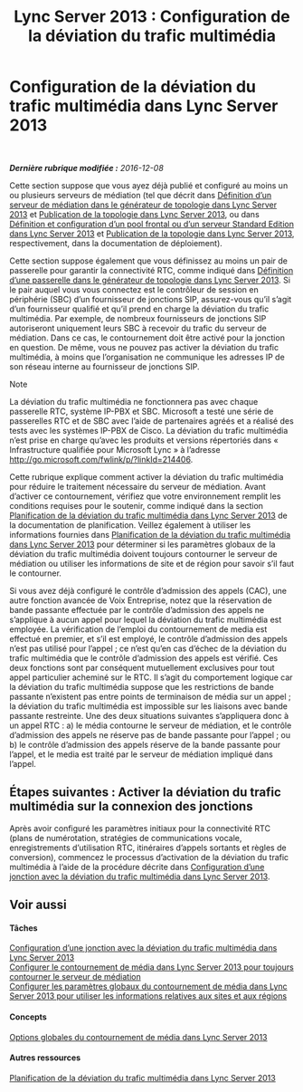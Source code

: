 ﻿---
title: 'Lync Server 2013 : Configuration de la déviation du trafic multimédia'
TOCTitle: Configuration de la déviation du trafic multimédia
ms:assetid: f50a7a13-c6a0-48f1-bee1-e45fa2b2f9b8
ms:mtpsurl: https://technet.microsoft.com/fr-fr/library/Gg413028(v=OCS.15)
ms:contentKeyID: 49299337
ms.date: 12/10/2016
mtps_version: v=OCS.15
ms.translationtype: HT
---

# Configuration de la déviation du trafic multimédia dans Lync Server 2013

 

_**Dernière rubrique modifiée :** 2016-12-08_

Cette section suppose que vous ayez déjà publié et configuré au moins un ou plusieurs serveurs de médiation (tel que décrit dans [Définition d’un serveur de médiation dans le générateur de topologie dans Lync Server 2013](lync-server-2013-define-a-mediation-server-in-topology-builder.md) et [Publication de la topologie dans Lync Server 2013](lync-server-2013-publish-the-topology.md), ou dans [Définition et configuration d’un pool frontal ou d’un serveur Standard Edition dans Lync Server 2013](lync-server-2013-define-and-configure-a-front-end-pool-or-standard-edition-server.md) et [Publication de la topologie dans Lync Server 2013](lync-server-2013-publish-the-topology.md), respectivement, dans la documentation de déploiement).

Cette section suppose également que vous définissez au moins un pair de passerelle pour garantir la connectivité RTC, comme indiqué dans [Définition d’une passerelle dans le générateur de topologie dans Lync Server 2013](lync-server-2013-define-a-gateway-in-topology-builder.md). Si le pair auquel vous vous connectez est le contrôleur de session en périphérie (SBC) d’un fournisseur de jonctions SIP, assurez-vous qu’il s’agit d’un fournisseur qualifié et qu’il prend en charge la déviation du trafic multimédia. Par exemple, de nombreux fournisseurs de jonctions SIP autoriseront uniquement leurs SBC à recevoir du trafic du serveur de médiation. Dans ce cas, le contournement doit être activé pour la jonction en question. De même, vous ne pouvez pas activer la déviation du trafic multimédia, à moins que l’organisation ne communique les adresses IP de son réseau interne au fournisseur de jonctions SIP.

> [!note]  
> La déviation du trafic multimédia ne fonctionnera pas avec chaque passerelle RTC, système IP-PBX et SBC. Microsoft a testé une série de passerelles RTC et de SBC avec l’aide de partenaires agréés et a réalisé des tests avec les systèmes IP-PBX de Cisco. La déviation du trafic multimédia n’est prise en charge qu’avec les produits et versions répertoriés dans « Infrastructure qualifiée pour Microsoft Lync » à l’adresse <a href="http://go.microsoft.com/fwlink/p/?linkid=214406">http://go.microsoft.com/fwlink/p/?linkId=214406</a>.

Cette rubrique explique comment activer la déviation du trafic multimédia pour réduire le traitement nécessaire du serveur de médiation. Avant d’activer ce contournement, vérifiez que votre environnement remplit les conditions requises pour le soutenir, comme indiqué dans la section [Planification de la déviation du trafic multimédia dans Lync Server 2013](lync-server-2013-planning-for-media-bypass.md) de la documentation de planification. Veillez également à utiliser les informations fournies dans [Planification de la déviation du trafic multimédia dans Lync Server 2013](lync-server-2013-planning-for-media-bypass.md) pour déterminer si les paramètres globaux de la déviation du trafic multimédia doivent toujours contourner le serveur de médiation ou utiliser les informations de site et de région pour savoir s’il faut le contourner.

Si vous avez déjà configuré le contrôle d’admission des appels (CAC), une autre fonction avancée de Voix Entreprise, notez que la réservation de bande passante effectuée par le contrôle d’admission des appels ne s’applique à aucun appel pour lequel la déviation du trafic multimédia est employée. La vérification de l’emploi du contournement de media est effectué en premier, et s’il est employé, le contrôle d’admission des appels n’est pas utilisé pour l’appel ; ce n’est qu’en cas d’échec de la déviation du trafic multimédia que le contrôle d’admission des appels est vérifié. Ces deux fonctions sont par conséquent mutuellement exclusives pour tout appel particulier acheminé sur le RTC. Il s’agit du comportement logique car la déviation du trafic multimédia suppose que les restrictions de bande passante n’existent pas entre points de terminaison de média sur un appel ; la déviation du trafic multimédia est impossible sur les liaisons avec bande passante restreinte. Une des deux situations suivantes s’appliquera donc à un appel RTC : a) le média contourne le serveur de médiation, et le contrôle d’admission des appels ne réserve pas de bande passante pour l’appel ; ou b) le contrôle d’admission des appels réserve de la bande passante pour l’appel, et le media est traité par le serveur de médiation impliqué dans l’appel.

## Étapes suivantes : Activer la déviation du trafic multimédia sur la connexion des jonctions

Après avoir configuré les paramètres initiaux pour la connectivité RTC (plans de numérotation, stratégies de communications vocale, enregistrements d’utilisation RTC, itinéraires d’appels sortants et règles de conversion), commencez le processus d’activation de la déviation du trafic multimédia à l’aide de la procédure décrite dans [Configuration d’une jonction avec la déviation du trafic multimédia dans Lync Server 2013](lync-server-2013-configure-a-trunk-with-media-bypass.md).

## Voir aussi

#### Tâches

[Configuration d’une jonction avec la déviation du trafic multimédia dans Lync Server 2013](lync-server-2013-configure-a-trunk-with-media-bypass.md)  
[Configurer le contournement de média dans Lync Server 2013 pour toujours contourner le serveur de médiation](lync-server-2013-configure-media-bypass-to-always-bypass-the-mediation-server.md)  
[Configurer les paramètres globaux du contournement de média dans Lync Server 2013 pour utiliser les informations relatives aux sites et aux régions](lync-server-2013-configure-media-bypass-global-settings-to-use-site-and-region-information.md)  

#### Concepts

[Options globales du contournement de média dans Lync Server 2013](lync-server-2013-global-media-bypass-options.md)  

#### Autres ressources

[Planification de la déviation du trafic multimédia dans Lync Server 2013](lync-server-2013-planning-for-media-bypass.md)

